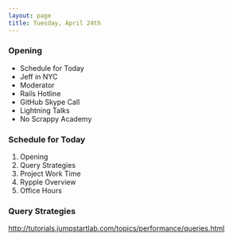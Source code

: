 ```yaml
---
layout: page
title: Tuesday, April 24th
---
```


### Opening

* Schedule for Today
* Jeff in NYC
* Moderator
* Rails Hotline
* GitHub Skype Call
* Lightning Talks
* No Scrappy Academy

### Schedule for Today

1. Opening
2. Query Strategies
3. Project Work Time
4. Rypple Overview
5. Office Hours

### Query Strategies

http://tutorials.jumpstartlab.com/topics/performance/queries.html